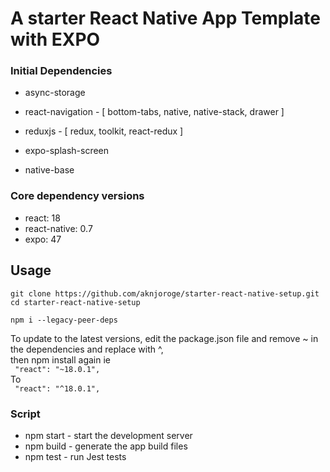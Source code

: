 # A starter React Native App Template with EXPO


### Initial Dependencies
- async-storage

- react-navigation - [ bottom-tabs, native, native-stack, drawer ] 

- reduxjs - [ redux, toolkit, react-redux ]

- expo-splash-screen

- native-base


### Core dependency versions

- react: 18
- react-native: 0.7
- expo: 47
 

## Usage

```
git clone https://github.com/aknjoroge/starter-react-native-setup.git
cd starter-react-native-setup
```

```
npm i --legacy-peer-deps
```

To update to the latest versions, edit the package.json file and remove ~ in the dependencies and replace with ^, <br/>
then npm install again ie <br/>
` "react": "~18.0.1",` <br/>
To <br/>
` "react": "^18.0.1",`

### Script

- npm start - start the development server
- npm build - generate the app build files
- npm test - run Jest tests
